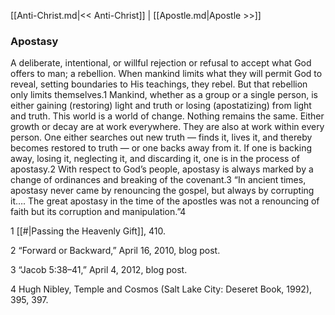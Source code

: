 [[Anti-Christ.md|<< Anti-Christ]]  |  [[Apostle.md|Apostle >>]]

### Apostasy
A deliberate, intentional, or willful rejection or refusal to accept what God offers to man; a rebellion. When mankind limits what they will permit God to reveal, setting boundaries to His teachings, they rebel. But that rebellion only limits themselves.1 Mankind, whether as a group or a single person, is either gaining (restoring) light and truth or losing (apostatizing) from light and truth. This world is a world of change. Nothing remains the same. Either growth or decay are at work everywhere. They are also at work within every person. One either searches out new truth — finds it, lives it, and thereby becomes restored to truth — or one backs away from it. If one is backing away, losing it, neglecting it, and discarding it, one is in the process of apostasy.2 With respect to God’s people, apostasy is always marked by a change of ordinances and breaking of the covenant.3 “In ancient times, apostasy never came by renouncing the gospel, but always by corrupting it…. The great apostasy in the time of the apostles was not a renouncing of faith but its corruption and manipulation.”4



1
[[#|Passing the Heavenly Gift]], 410.


2 “Forward or Backward,” April 16, 2010, blog post.


3 “Jacob 5:38–41,” April 4, 2012, blog post.


4 Hugh Nibley, Temple and Cosmos (Salt Lake City: Deseret Book, 1992), 395, 397.